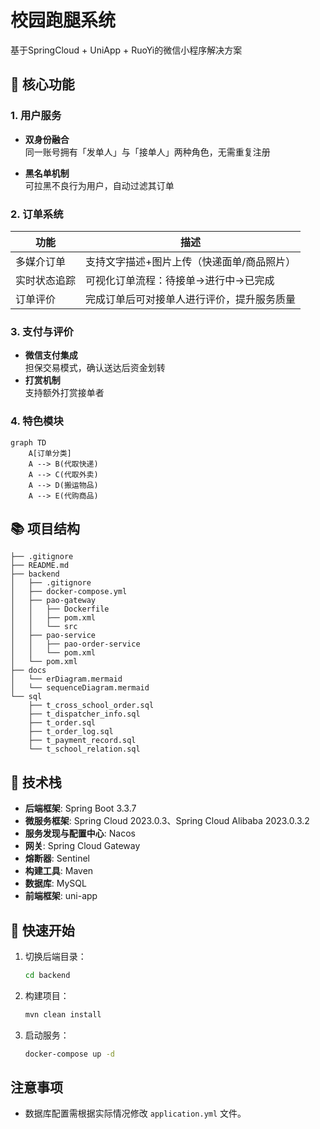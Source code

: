 # 校园跑腿系统

基于SpringCloud + UniApp + RuoYi的微信小程序解决方案

## 🌟 核心功能

### 1. 用户服务

- **双身份融合**  
  同一账号拥有「发单人」与「接单人」两种角色，无需重复注册

- **黑名单机制**  
  可拉黑不良行为用户，自动过滤其订单

### 2. 订单系统

| 功能     | 描述                     |
|--------|------------------------|
| 多媒介订单  | 支持文字描述+图片上传（快递面单/商品照片） |
| 实时状态追踪 | 可视化订单流程：待接单→进行中→已完成    |
| 订单评价   | 完成订单后可对接单人进行评价，提升服务质量  |

### 3. 支付与评价

- **微信支付集成**  
  担保交易模式，确认送达后资金划转
- **打赏机制**  
  支持额外打赏接单者

### 4. 特色模块
```mermaid
graph TD
    A[订单分类] 
    A --> B(代取快递)
    A --> C(代取外卖)
    A --> D(搬运物品)
    A --> E(代购商品)
```

## 📚 项目结构

```plaintext
├── .gitignore
├── README.md
├── backend
│   ├── .gitignore
│   ├── docker-compose.yml
│   ├── pao-gateway
│   │   ├── Dockerfile
│   │   ├── pom.xml
│   │   └── src
│   ├── pao-service
│   │   ├── pao-order-service
│   │   └── pom.xml
│   └── pom.xml
├── docs
│   └── erDiagram.mermaid
│   └── sequenceDiagram.mermaid
└── sql
    ├── t_cross_school_order.sql
    ├── t_dispatcher_info.sql
    ├── t_order.sql
    ├── t_order_log.sql
    ├── t_payment_record.sql
    └── t_school_relation.sql
```

## 🔨 技术栈

- **后端框架**: Spring Boot 3.3.7
- **微服务框架**: Spring Cloud 2023.0.3、Spring Cloud Alibaba 2023.0.3.2
- **服务发现与配置中心**: Nacos
- **网关**: Spring Cloud Gateway
- **熔断器**: Sentinel
- **构建工具**: Maven
- **数据库**: MySQL
- **前端框架**: uni-app

## 🚀 快速开始

1. 切换后端目录：
   ```bash
   cd backend
   ```
2. 构建项目：
   ```bash
   mvn clean install
   ```
3. 启动服务：
   ```bash
   docker-compose up -d
   ```

## 注意事项

- 数据库配置需根据实际情况修改 `application.yml` 文件。